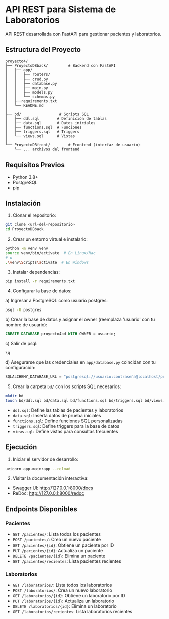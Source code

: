 # API REST para Sistema de Laboratorios

API REST desarrollada con FastAPI para gestionar pacientes y laboratorios.

## Estructura del Proyecto

```
proyecto4/
├── ProyectoDBback/         # Backend con FastAPI
│   ├── app/
│   │   ├── routers/
│   │   ├── crud.py
│   │   ├── database.py
│   │   ├── main.py
│   │   ├── models.py
│   │   └── schemas.py
│   ├──requirements.txt
│   └── README.md
│
├── bd/                 # Scripts SQL
│   ├── ddl.sql        # Definición de tablas
│   ├── data.sql       # Datos iniciales
│   ├── functions.sql  # Funciones
│   ├── triggers.sql   # Triggers
│   └── views.sql      # Vistas
│   
└── ProyectoDBfront/        # Frontend (interfaz de usuario)
    └── ... archivos del frontend
```

## Requisitos Previos

- Python 3.8+
- PostgreSQL
- pip

## Instalación

1. Clonar el repositorio:

```bash
git clone <url-del-repositorio>
cd ProyectoDBback
```

2. Crear un entorno virtual e instalarlo:

```bash
python -m venv venv
source venv/bin/activate  # En Linux/Mac
# o
.\venv\Scripts\activate  # En Windows
```

3. Instalar dependencias:

```bash
pip install -r requirements.txt
```

4. Configurar la base de datos:

a) Ingresar a PostgreSQL como usuario postgres:
```bash
psql -U postgres
```

b) Crear la base de datos y asignar el owner (reemplaza 'usuario' con tu nombre de usuario):
```sql
CREATE DATABASE proyecto4bd WITH OWNER = usuario;
```

c) Salir de psql:
```sql
\q
```

d) Asegurarse que las credenciales en `app/database.py` coincidan con tu configuración:
```python
SQLALCHEMY_DATABASE_URL = "postgresql://usuario:contraseña@localhost/proyecto4bd"
```

5. Crear la carpeta `bd/` con los scripts SQL necesarios:
```bash
mkdir bd
touch bd/ddl.sql bd/data.sql bd/functions.sql bd/triggers.sql bd/views.sql
```

- `ddl.sql`: Define las tablas de pacientes y laboratorios
- `data.sql`: Inserta datos de prueba iniciales
- `functions.sql`: Define funciones SQL personalizadas
- `triggers.sql`: Define triggers para la base de datos
- `views.sql`: Define vistas para consultas frecuentes

## Ejecución

1. Iniciar el servidor de desarrollo:

```bash
uvicorn app.main:app --reload
```

2. Visitar la documentación interactiva:
- Swagger UI: http://127.0.0.1:8000/docs
- ReDoc: http://127.0.0.1:8000/redoc

## Endpoints Disponibles

### Pacientes
- `GET /pacientes/`: Lista todos los pacientes
- `POST /pacientes/`: Crea un nuevo paciente
- `GET /pacientes/{id}`: Obtiene un paciente por ID
- `PUT /pacientes/{id}`: Actualiza un paciente
- `DELETE /pacientes/{id}`: Elimina un paciente
- `GET /pacientes/recientes`: Lista pacientes recientes

### Laboratorios
- `GET /laboratorios/`: Lista todos los laboratorios
- `POST /laboratorios/`: Crea un nuevo laboratorio
- `GET /laboratorios/{id}`: Obtiene un laboratorio por ID
- `PUT /laboratorios/{id}`: Actualiza un laboratorio
- `DELETE /laboratorios/{id}`: Elimina un laboratorio
- `GET /laboratorios/recientes`: Lista laboratorios recientes